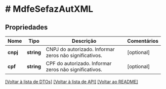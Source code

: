 # # MdfeSefazAutXML

## Propriedades

Nome | Tipo | Descrição | Comentários
------------ | ------------- | ------------- | -------------
**cnpj** | **string** | CNPJ do autorizado.  Informar zeros não significativos. | [optional]
**cpf** | **string** | CPF do autorizado.  Informar zeros não significativos. | [optional]

[[Voltar à lista de DTOs]](../../README.md#models) [[Voltar à lista de API]](../../README.md#endpoints) [[Voltar ao README]](../../README.md)
